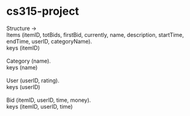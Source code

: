 # cs315-project

Structure -> <br>
      Items (itemID, totBids, firstBid, currently, name, description, startTime, endTime, userID, categoryName). <br>
      keys (itemID)<br><br>
      Category (name).<br>
      keys (name)<br><br>
      User (userID, rating).<br>
      keys (userID)<br><br>
      Bid (itemID, userID, time, money).<br>
      keys (itemID, userID, time)<br><br>
